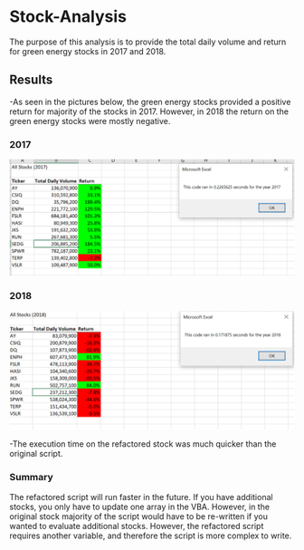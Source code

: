 # Stock-Analysis 
The purpose of this analysis is to provide the total daily volume and return for green energy stocks in 2017 and 2018.
## Results
 -As seen in the pictures below, the green energy stocks provided a positive return for majority of the stocks in 2017. However, in 2018 the return on the green energy stocks were mostly negative. 
 ### 2017
 ![VBA_Challenge_2017](/Resources/VBA_Challenge_2017.PNG) 
 
 ### 2018
 ![VBA_Challenge_2018](/Resources/VBA_Challenge_2018.PNG)
 
 -The execution time on the refactored stock was much quicker than the original script.
  ### Summary
 The refactored script will run faster in the future. If you have additional stocks, you only have to update one array in the VBA. However, in the original stock majority of the script would have to be re-written if you wanted to evaluate additional stocks. 
 However, the refactored script requires another variable, and therefore the script is more complex to write. 
